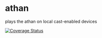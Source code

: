 # athan

plays the athan on local cast-enabled devices

[![Coverage Status](https://coveralls.io/repos/github/abir-taheer/athan/badge.svg?branch=main)](https://coveralls.io/github/abir-taheer/athan?branch=main)
